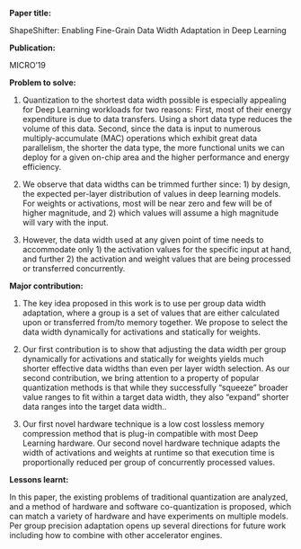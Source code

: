 **Paper title:**

ShapeShifter: Enabling Fine-Grain Data Width Adaptation in Deep Learning

**Publication:**

MICRO’19

**Problem to solve:**

1.  Quantization to the shortest data width possible is especially appealing for
    Deep Learning workloads for two reasons: First, most of their energy
    expenditure is due to data transfers. Using a short data type reduces the
    volume of this data. Second, since the data is input to numerous
    multiply-accumulate (MAC) operations which exhibit great data parallelism,
    the shorter the data type, the more functional units we can deploy for a
    given on-chip area and the higher performance and energy efficiency.

2.  We observe that data widths can be trimmed further since: 1) by design, the
    expected per-layer distribution of values in deep learning models. For
    weights or activations, most will be near zero and few will be of higher
    magnitude, and 2) which values will assume a high magnitude will vary with
    the input.

3.  However, the data width used at any given point of time needs to accommodate
    only 1) the activation values for the specific input at hand, and further 2)
    the activation and weight values that are being processed or transferred
    concurrently.

**Major contribution:**

1.  The key idea proposed in this work is to use per group data width
    adaptation, where a group is a set of values that are either calculated upon
    or transferred from/to memory together. We propose to select the data width
    dynamically for activations and statically for weights.

2.  Our first contribution is to show that adjusting the data width per group
    dynamically for activations and statically for weights yields much shorter
    effective data widths than even per layer width selection. As our second
    contribution, we bring attention to a property of popular quantization
    methods is that while they successfully “squeeze” broader value ranges to
    fit within a target data width, they also “expand” shorter data ranges into
    the target data width..

3.  Our first novel hardware technique is a low cost lossless memory compression
    method that is plug-in compatible with most Deep Learning hardware. Our
    second novel hardware technique adapts the width of activations and weights
    at runtime so that execution time is proportionally reduced per group of
    concurrently processed values.

**Lessons learnt:**

In this paper, the existing problems of traditional quantization are analyzed,
and a method of hardware and software co-quantization is proposed, which can
match a variety of hardware and have experiments on multiple models. Per group
precision adaptation opens up several directions for future work including how
to combine with other accelerator engines.
